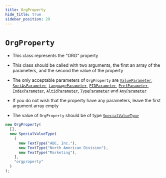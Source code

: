 ```yaml
---
title: OrgProperty
hide_title: true
sidebar_position: 29
---
```


# `OrgProperty`

- This class represents the "ORG" property

- This class should be called with two arguments, the first an array of the parameters, and the second the value of the property

- The only acceptable parameters of `OrgProperty` are [`ValueParameter`](/documentation/parameters/valueparameter), [`SortAsParameter`](/documentation/parameters/sortasparameter), [`LanguageParameter`](/documentation/parameters/languageparameter), [`PIDParameter`](/documentation/parameters/pidparameter), [`PrefParameter`](/documentation/parameters/prefparameter), [`IndexParameter`](/documentation/parameters/indexparameter), [`AltidParameter`](/documentation/parameters/altidparameter), [`TypeParameter`](/documentation/parameters/typeparameter) and [`AnyParameter`](/documentation/parameters/anyparameter)

- If you do not wish that the property have any parameters, leave the first argument array empty

- The value of `OrgProperty` should be of type [`SpecialValueType`](/documentation/values/specialvaluetype)

```js
new OrgProperty(
  [],
  new SpecialValueType(
    [
      new TextType("ABC, Inc."),
      new TextType("North American Division"),
      new TextType("Marketing"),
    ],
    "orgproperty"
  )
);
```
